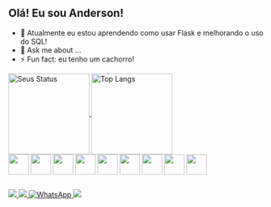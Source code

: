 ## Olá! Eu sou Anderson!

- 🌱 Atualmente eu estou aprendendo como usar Flask e melhorando o uso do SQL!
- 💬 Ask me about ...
- ⚡ Fun fact: eu tenho um cachorro!


<div>
  <a href="https://github.com/andersonrrss">
    <img align="center" height="160em" src="https://github-readme-stats.vercel.app/api?username=andersonrrss&theme=tokyonight&show_icons=true" alt="Seus Status" />
  </a>
  <a href="https://github.com/andersonrrss">
    <img align="center" height="160em" src="https://github-readme-stats.vercel.app/api/top-langs/?username=andersonrrss&layout=compact&theme=tokyonight" alt="Top Langs" />
  </a>
</div>

<div style="display: inline-block">
  <img align="center" height="40px" width="40px" src="https://cdn.jsdelivr.net/gh/devicons/devicon@latest/icons/python/python-original.svg" />
  <img align="center" height="40px" width="40px" src="https://cdn.jsdelivr.net/gh/devicons/devicon@latest/icons/javascript/javascript-original.svg">
  <img align="center" height="40px" width="40px" src="https://cdn.jsdelivr.net/gh/devicons/devicon@latest/icons/html5/html5-original.svg">
  <img align="center" height="40px" width="40px" src="https://cdn.jsdelivr.net/gh/devicons/devicon@latest/icons/css3/css3-original.svg">
  <img align="center" height="40px" width="40px" src="https://cdn.jsdelivr.net/gh/devicons/devicon@latest/icons/c/c-original.svg">
  <img align="center" height="40px" width="40px" src="https://cdn.jsdelivr.net/gh/devicons/devicon@latest/icons/react/react-original.svg">
  <img align="center" height="40px" width="40px" src="https://cdn.jsdelivr.net/gh/devicons/devicon@latest/icons/tailwindcss/tailwindcss-original.svg">
  <img align="center" height="40px" width="40px" src="https://cdn.jsdelivr.net/gh/devicons/devicon@latest/icons/sqlite/sqlite-original.svg">
  <img align="center" height="40px" width="40px" src="https://cdn.jsdelivr.net/gh/devicons/devicon@latest/icons/flask/flask-original.svg">
</div>

  ##

  <div> 
  <a href="https://instagram.com/andersonrrss" target="_blank">
    <img src="https://img.shields.io/badge/-Instagram-%23E4405F?style=for-the-badge&logo=instagram&logoColor=white" target="_blank">
  </a>
  <a href = "mailto:andersonrss122@hotmail.com">
    <img src="https://img.shields.io/badge/Gmail-D14836?style=for-the-badge&logo=gmail&logoColor=white" target="_blank">
  </a>
  <a href="https://wa.me/558486314847" target="_blank">
    <img src="https://img.shields.io/badge/-WhatsApp-%2325D366?style=for-the-badge&logo=whatsapp&logoColor=white" alt="WhatsApp">
  </a>
  <a target="_blank">
    <img src="https://img.shields.io/badge/-LinkedIn-%230077B5?style=for-the-badge&logo=linkedin&logoColor=white" target="_blank">
  </a> 
  
</div>
